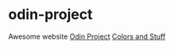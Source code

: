 # odin-project
 Awesome website
 <a href="https://cdn.statically.io/gh/TheOdinProject/curriculum/main/foundations/html_css/project/odin-project.png">Odin Project</a>
 <a href="https://cdn.statically.io/gh/TheOdinProject/curriculum/main/foundations/html_css/project/colors_and_stuff.png">Colors and Stuff</a>
